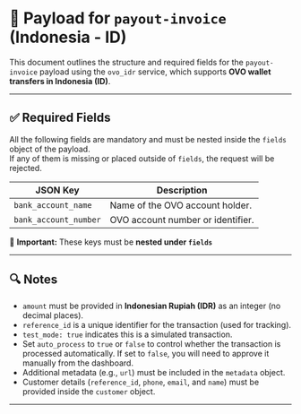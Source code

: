 # 📄 Payload for `payout-invoice` (Indonesia - ID)

This document outlines the structure and required fields for the `payout-invoice` payload using the `ovo_idr` service, which supports **OVO wallet transfers in Indonesia (ID)**.

---

## ✅ Required Fields

All the following fields are mandatory and must be nested inside the `fields` object of the payload.  
If any of them is missing or placed outside of `fields`, the request will be rejected.

| JSON Key                | Description                                                        |
|-------------------------|--------------------------------------------------------------------|
| `bank_account_name`     | Name of the OVO account holder.                                    |
| `bank_account_number`   | OVO account number or identifier.                                  |

📝 **Important:** These keys must be **nested under `fields`**

---

## 🔍 Notes

- `amount` must be provided in **Indonesian Rupiah (IDR)** as an integer (no decimal places).
- `reference_id` is a unique identifier for the transaction (used for tracking).
- `test_mode: true` indicates this is a simulated transaction.
- Set `auto_process` to `true` or `false` to control whether the transaction is processed automatically. If set to `false`, you will need to approve it manually from the dashboard.
- Additional metadata (e.g., `url`) must be included in the `metadata` object.
- Customer details (`reference_id`, `phone`, `email`, and `name`) must be provided inside the `customer` object.

---
